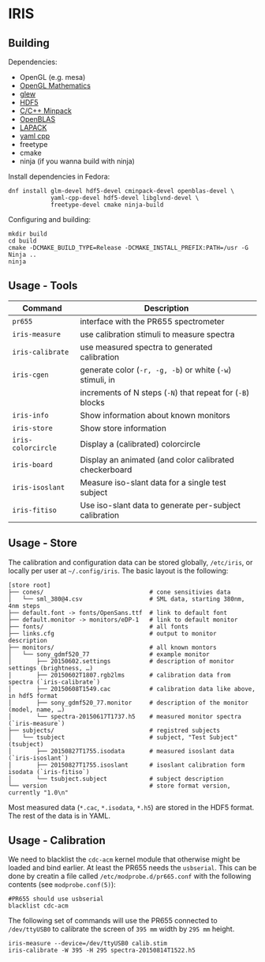 IRIS
====

Building
--------

Dependencies:

 - OpenGL (e.g. mesa)
 - [OpenGL Mathematics][glm]
 - [glew][glew]
 - [HDF5][hdf5]
 - [C/C++ Minpack][cminpack]
 - [OpenBLAS][openblas]
 - [LAPACK][lapack]
 - [yaml cpp][yaml]
 - freetype
 - cmake
 - ninja (if you wanna build with ninja)

Install dependencies in Fedora:

	dnf install glm-devel hdf5-devel cminpack-devel openblas-devel \
	            yaml-cpp-devel hdf5-devel libglvnd-devel \
				freetype-devel cmake ninja-build

Configuring and building:

	mkdir build
	cd build
	cmake -DCMAKE_BUILD_TYPE=Release -DCMAKE_INSTALL_PREFIX:PATH=/usr -G Ninja ..
	ninja

Usage - Tools
-------------

| Command            | Description                                                |
| ----------------   | ---------------------------------------------------------- |
| `pr655`            | interface with the PR655 spectrometer                      |
| `iris-measure`     | use calibration stimuli to measure spectra                 |
| `iris-calibrate`   | use measured spectra to generated calibration              |
| `iris-cgen`        | generate color (`-r, -g, -b`) or white (`-w`) stimuli, in  |
|                    | increments of N steps (`-N`) that repeat for (`-B`) blocks |
| `iris-info`        | Show information about known monitors                      |
| `iris-store`       | Show store information                                     |
| `iris-colorcircle` | Display a (calibrated) colorcircle                         |
| `iris-board`       | Display an animated (and color calibrated checkerboard     |
| `iris-isoslant`    | Measure iso-slant data for a single test subject           |
| `iris-fitiso`      | Use iso-slant data to generate per-subject calibration     |

Usage - Store
-------------

The calibration and configuration data can be stored globally,
`/etc/iris`, or locally per user at `~/.config/iris`. The basic
layout is the following:

	[store root]
	├── cones/                              # cone sensitivies data
	│   └── sml_380@4.csv                   # SML data, starting 380nm, 4nm steps
	├── default.font -> fonts/OpenSans.ttf  # link to default font
	├── default.monitor -> monitors/eDP-1   # link to default monitor
	├── fonts/                              # all fonts
	├── links.cfg                           # output to monitor description
	├── monitors/                           # all known montors
	│   └── sony_gdmf520_77                 # example monitor
	│       ├── 20150602.settings           # description of monitor settings (brightness, …)
	│       ├── 20150602T1807.rgb2lms       # calibration data from spectra (`iris-calibrate`)
	│       ├── 20150608T1549.cac           # calibration data like above, in hdf5 format
	│       ├── sony_gdmf520_77.monitor     # description of the monitor (model, name, …)
	│       └── spectra-20150617T1737.h5    # measured monitor spectra (`iris-measure`)
	├── subjects/                           # registred subjects
	│   └── tsubject                        # subject, "Test Subject" (tsubject)
	│       ├── 20150827T1755.isodata       # measured isoslant data (`iris-isoslant`)
	│       ├── 20150827T1755.isoslant      # isoslant calibration form isodata (`iris-fitiso`)
	│       └── tsubject.subject            # subject description
	└── version                             # store format version, currently "1.0\n"

Most measured data (`*.cac`, `*.isodata`, `*.h5`) are stored in the HDF5
format. The rest of the data is in YAML.

Usage - Calibration
-------------------

We need to blacklist the `cdc-acm` kernel module that otherwise might be
loaded and bind earlier. At least the PR655 needs the `usbserial`. This
can be done by creatin a file called `/etc/modprobe.d/pr665.conf` with
the following contents (see `modprobe.conf(5)`):

	#PR655 should use usbserial
	blacklist cdc-acm

The following set of commands will use the PR655 connected to `/dev/ttyUSB0`
to calibrate the screen of `395 mm` width by `295 mm` height.

	iris-measure --device=/dev/ttyUSB0 calib.stim
	iris-calibrate -W 395 -H 295 spectra-20150814T1522.h5


[glm]: https://glm.g-truc.net/0.9.9/index.html
[glew]: http://glew.sourceforge.net/
[hdf5]: https://www.hdfgroup.org/solutions/hdf5/
[cminpack]: http://devernay.free.fr/hacks/cminpack/
[openblas]: https://www.openblas.net/
[lapack]: http://www.netlib.org/lapack/
[yaml]: https://github.com/jbeder/yaml-cpp

